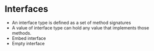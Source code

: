 # Interfaces

- An interface type is defined as a set of method signatures
- A value of interface type can hold any value that implements those methods.
- Embed interface
- Empty interface
